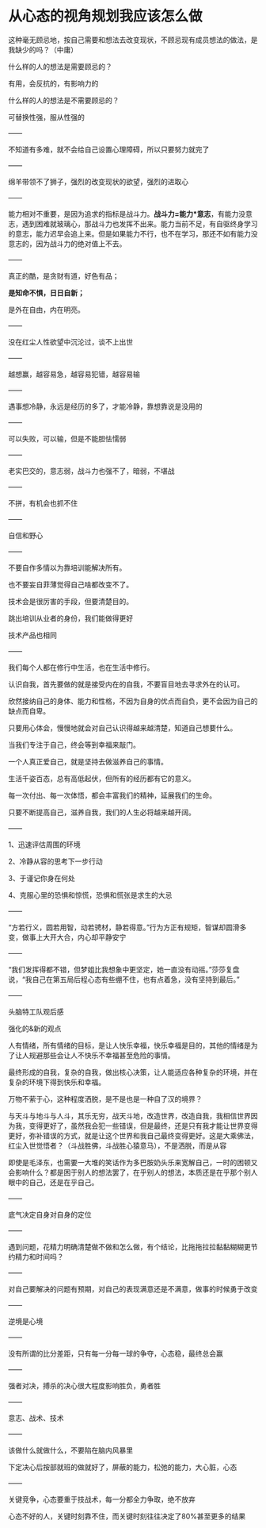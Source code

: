 # 从心态的视角规划我应该怎么做

这种毫无顾忌地，按自己需要和想法去改变现状，不顾忌现有成员想法的做法，是我缺少的吗？（中庸）

什么样的人的想法是需要顾忌的？

有用，会反抗的，有影响力的

什么样的人的想法是不需要顾忌的？

可替换性强，服从性强的

——

不知道有多难，就不会给自己设置心理障碍，所以只要努力就完了

——

绵羊带领不了狮子，强烈的改变现状的欲望，强烈的进取心

——

能力相对不重要，是因为追求的指标是战斗力。**战斗力=能力*意志**，有能力没意志，遇到困难就玻璃心，那战斗力也发挥不出来。能力当前不足，有自驱终身学习的意志，能力迟早会追上来。但是如果能力不行，也不在学习，那还不如有能力没意志的，因为战斗力的绝对值上不去。

——

真正的酷，是贪财有道，好色有品；

**是知命不惧，日日自新；**

是外在自由，内在明亮。

——

没在红尘人性欲望中沉沦过，谈不上出世

——

越想赢，越容易急，越容易犯错，越容易输

——

遇事想冷静，永远是经历的多了，才能冷静，靠想靠说是没用的

——

可以失败，可以输，但是不能胆怯懦弱

——

老实巴交的，意志弱，战斗力也强不了，暗弱，不堪战

——

不拼，有机会也抓不住

——

自信和野心

——

不要自作多情以为靠培训能解决所有。

也不要妄自菲薄觉得自己啥都改变不了。

技术会是很厉害的手段，但要清楚目的。

跳出培训从业者的身份，我们能做得更好

技术产品也相同

——

我们每个人都在修行中生活，也在生活中修行。

认识自我，首先要做的就是接受内在的自我，不要盲目地去寻求外在的认可。

欣然接纳自己的身体、能力和性格，不因为自身的优点而自负，更不会因为自己的缺点而自卑。

只要用心体会，慢慢地就会对自己认识得越来越清楚，知道自己想要什么。

当我们专注于自己，终会等到幸福来敲门。

一个人真正爱自己，就是坚持去做滋养自己的事情。

生活千姿百态，总有高低起伏，但所有的经历都有它的意义。

每一次付出、每一次体悟，都会丰富我们的精神，延展我们的生命。

只要不断提高自己，滋养自我，我们的人生必将越来越开阔。

——

1、迅速评估周围的环境

2、冷静从容的思考下一步行动

3、于谨记你身在何处

4、克服心里的恐惧和惊慌，恐惧和慌张是求生的大忌

——

“方若行义，圆若用智，动若骋材，静若得意。”行为方正有规矩，智谋却圆滑多变，做事上大开大合，内心却平静安宁

——

“我们发挥得都不错，但梦姐比我想象中更坚定，她一直没有动摇。”莎莎复盘说，“我自己在第五局后程心态有些绷不住，也有点着急，没有坚持到最后。”

——

头脑特工队观后感

强化的&新的观点

人有情绪，所有情绪的目标，是让人快乐幸福，快乐幸福是目的，其他的情绪是为了让人规避那些会让人不快乐不幸福甚至危险的事情。

最终形成的自我，复杂的自我，做出核心决策，让人能适应各种复杂的环境，并在复杂的环境下得到快乐和幸福。

万物不萦于心，这种程度洒脱，是不是也是一种自了汉的境界？

与天斗与地斗与人斗，其乐无穷，战天斗地，改造世界，改造自我，我相信世界因为我，变得更好了，虽然我会犯一些错误，但是最终，还是只有我才能让世界变得更好，弥补错误的方式，就是让这个世界和我自己最终变得更好。这是大乘佛法，红尘入世觉悟者？（斗战胜佛，斗战胜心猿意马），不是洒脱，而是从容

即使是毛泽东，也需要一大堆的笑话作为多巴胺奶头乐来宽解自己，一时的困顿又会影响什么？都是困于别人的想法罢了，在乎别人的想法，本质还是在乎那个别人眼中的自己，还是在乎自己。

——

底气决定自身对自身的定位

——

遇到问题，花精力明确清楚做不做和怎么做，有个结论，比拖拖拉拉黏黏糊糊更节约精力和时间吗？

——

对自己要解决的问题有预期，对自己的表现满意还是不满意，做事的时候勇于改变

——

逆境是心境

——

没有所谓的比分差距，只有每一分每一球的争夺，心态稳，最终总会赢

——

强者对决，搏杀的决心很大程度影响胜负，勇者胜

——

意志、战术、技术

——

该做什么就做什么，不要陷在脑内风暴里

下定决心后按部就班的做就好了，屏蔽的能力，松弛的能力，大心脏，心态

——

关键竞争，心态要重于技战术，每一分都全力争取，绝不放弃

心态不好的人，关键时刻靠不住，而关键时刻往往决定了80%甚至更多的结果
